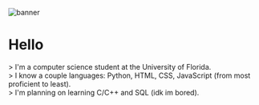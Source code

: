 ![banner](https://github.com/5anti/5anti/assets/80968125/11ce9962-9f6f-427f-baca-536af7bc66b6)

<h1>Hello</h1>
> I'm a computer science student at the University of Florida.</span><br />
> I know a couple languages: Python, HTML, CSS, JavaScript (from most proficient to least).</span><br />
> I'm planning on learning C/C++ and SQL (idk im bored).</span>

